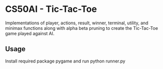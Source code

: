 # CS50AI - Tic-Tac-Toe
Implementations of player, actions, result, winner, terminal, utility, and minimax functions along with alpha beta pruning to create the Tic-Tac-Toe game played against AI.

## Usage
Install required package pygame and run python runner.py
